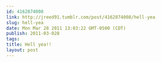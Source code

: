 ```yaml
---
id: 4162874008
link: http://jreed91.tumblr.com/post/4162874008/hell-yea
slug: hell-yea
date: Mon Mar 28 2011 13:03:22 GMT-0500 (CDT)
publish: 2011-03-028
tags: 
title: Hell yea!!
layout: post
---
```





